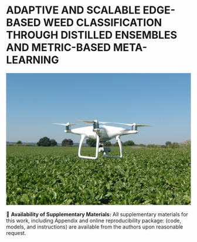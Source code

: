 # ADAPTIVE AND SCALABLE EDGE-BASED WEED CLASSIFICATION THROUGH DISTILLED ENSEMBLES AND METRIC-BASED META-LEARNING

<div align="center"><img src="UAV_cropped.jpg" alt="Precision Agriculture" height="360" width="1000"></div>

🚀 **Availability of Supplementary Materials:** 
All supplementary materials for this work, including Appendix and online reproducibility package: (code, models, and instructions) are available from the authors upon reasonable request.
